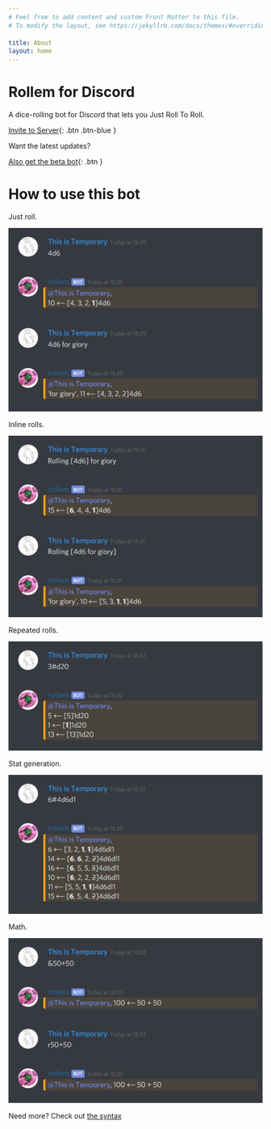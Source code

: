 ```yaml
---
# Feel free to add content and custom Front Matter to this file.
# To modify the layout, see https://jekyllrb.com/docs/themes/#overriding-theme-defaults

title: About
layout: home
---
```

# Rollem for Discord
A dice-rolling bot for Discord that lets you Just Roll To Roll.

[Invite to Server](https://discordapp.com/oauth2/authorize?client_id=240732567744151553&scope=bot&permissions=0){: .btn .btn-blue }

Want the latest updates?

[Also get the beta bot](https://discordapp.com/oauth2/authorize?client_id=263621237127905280&scope=bot&permissions=0){: .btn }

# How to use this bot

Just roll.

![](assets/just-roll.png)

Inline rolls.

![](assets/inline-rolls.png)

Repeated rolls.

![](assets/repeated-rolls.png)

Stat generation.

![](assets/stat-generation.png)

Math.

![](assets/math.png)

Need more? Check out [the syntax](/syntax.md)